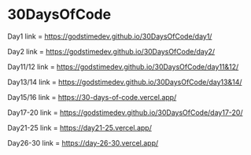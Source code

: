 # 30DaysOfCode

Day1 link = https://godstimedev.github.io/30DaysOfCode/day1/



Day2 link = https://godstimedev.github.io/30DaysOfCode/day2/




Day11/12 link = https://godstimedev.github.io/30DaysOfCode/day11&12/




Day13/14 link = https://godstimedev.github.io/30DaysOfCode/day13&14/




Day15/16 link = https://30-days-of-code.vercel.app/




Day17-20 link = https://godstimedev.github.io/30DaysOfCode/day17-20/





Day21-25 link = https://day21-25.vercel.app/





Day26-30 link = https://day-26-30.vercel.app/
